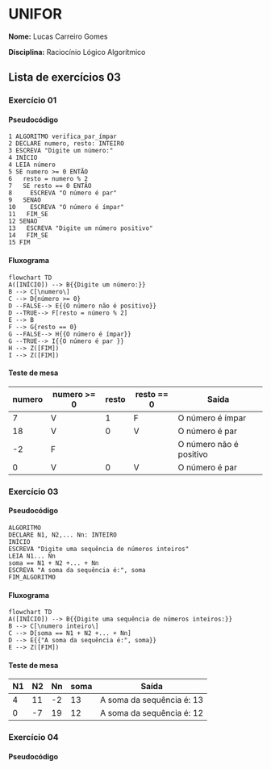# UNIFOR
**Nome:** Lucas Carreiro Gomes

**Disciplina:** Raciocínio Lógico Algorítmico

## Lista de exercícios 03

### Exercício 01

#### Pseudocódigo
```
1 ALGORITMO verifica_par_ímpar
2 DECLARE numero, resto: INTEIRO
3 ESCREVA "Digite um número:"
4 INÍCIO
4 LEIA número
5 SE numero >= 0 ENTÃO
6   resto = numero % 2
7   SE resto == 0 ENTÃO
8     ESCREVA "O número é par"
9   SENAO
10    ESCREVA "O número é ímpar"
11   FIM_SE
12 SENAO
13   ESCREVA "Digite um número positivo"
14   FIM_SE
15 FIM
```
#### Fluxograma
```mermaid
flowchart TD
A([INÍCIO]) --> B{{Digite um número:}}
B --> C[\numero\]
C --> D{número >= 0}
D --FALSE--> E{{O número não é positivo}}
D --TRUE--> F[resto = número % 2]
E --> B
F --> G{resto == 0}
G --FALSE--> H{{O número é ímpar}}
G --TRUE--> I{{O número é par }}
H --> Z([FIM])
I --> Z([FIM])
```
#### Teste de mesa
| numero | numero >= 0 | resto | resto == 0 | Saída |
| -- | -- | -- | -- | -- |
| 7 | V | 1 | F | O número é ímpar |
| 18 | V | 0 | V | O número é par |
| -2 | F |  |  | O número não é positivo |
| 0 | V | 0 | V | O número é par |

### Exercício 03

#### Pseudocódigo
```
ALGORITMO
DECLARE N1, N2,... Nn: INTEIRO
INÍCIO
ESCREVA "Digite uma sequência de números inteiros"
LEIA N1... Nn
soma == N1 + N2 +... + Nn
ESCREVA "A soma da sequência é:", soma
FIM_ALGORITMO
```
#### Fluxograma
```mermaid
flowchart TD
A([INÍCIO]) --> B{{Digite uma sequência de números inteiros:}}
B --> C[\numero inteiro\]
C --> D[soma == N1 + N2 +... + Nn]
D --> E{{"A soma da sequência é:", soma}}
E --> Z([FIM])
```
#### Teste de mesa
| N1 | N2 | Nn | soma | Saída |
| -- | -- | -- | -- | -- |
| 4 | 11 | -2 | 13 | A soma da sequência é: 13 |
| 0 | -7 | 19 | 12 | A soma da sequência é: 12 |

### Exercício 04

#### Pseudocódigo
```

